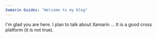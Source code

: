 ```yaml
---
Xamarin Guides: "Welcome to my blog"
---
```


I'm glad you are here. I plan to talk about Xamarin ...
It is a good cross platform (it is not true).
